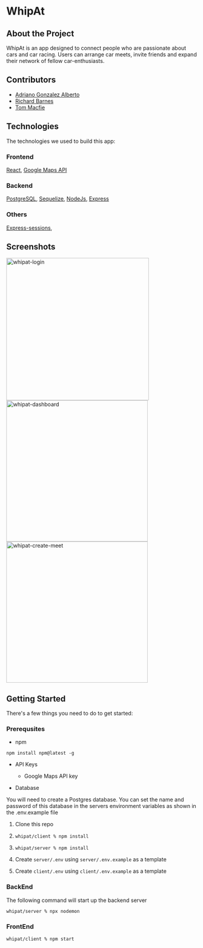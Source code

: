 # WhipAt

## About the Project

WhipAt is an app designed to connect people who are passionate about cars and car racing. Users can arrange car meets, invite friends and expand their network of fellow car-enthusiasts.

## Contributors
- [Adriano Gonzalez Alberto](https://www.linkedin.com/in/adriano-gonzalez-alberto/)
- [Richard Barnes](https://www.linkedin.com/in/richard-barnes-cmgr/)
- [Tom Macfie](https://www.linkedin.com/in/tom-macfie/)

## Technologies

The technologies we used to build this app:

### Frontend

[React](https://reactjs.org/), [Google Maps API](https://developers.google.com/maps)

### Backend

[PostgreSQL](https://www.postgresql.org/), [Sequelize](https://sequelize.org/), [NodeJs](https://nodejs.org/en/), [Express](http://expressjs.com/)

### Others

[Express-sessions](https://www.npmjs.com/package/express-session), 

## Screenshots
<img width="376" alt="whipat-login" src="https://user-images.githubusercontent.com/70334875/138559191-bf771a33-9413-465f-92c7-c7e70d768d19.png">
<img width="373" alt="whipat-dashboard" src="https://user-images.githubusercontent.com/70334875/138559194-dd7a51e6-ded3-4b7d-a879-add0e7c242c4.png">
<img width="373" alt="whipat-create-meet" src="https://user-images.githubusercontent.com/70334875/138559276-88a7185f-38f7-4192-a720-1938ceaacbce.png">




## Getting Started

There's a few things you need to do to get started:

### Prerequsites

- npm

```
npm install npm@latest -g
```

- API Keys

  - Google Maps API key

- Database

You will need to create a Postgres database. You can set the name and password of this database in the servers environment variables as shown in the .env.example file

1. Clone this repo

2. `whipat/client % npm install`

3. `whipat/server % npm install`

4. Create `server/.env` using `server/.env.example` as a template

5. Create `client/.env` using `client/.env.example` as a template

### BackEnd

The following command will start up the backend server

```
whipat/server % npx nodemon
```

### FrontEnd

```
whipat/client % npm start
```

